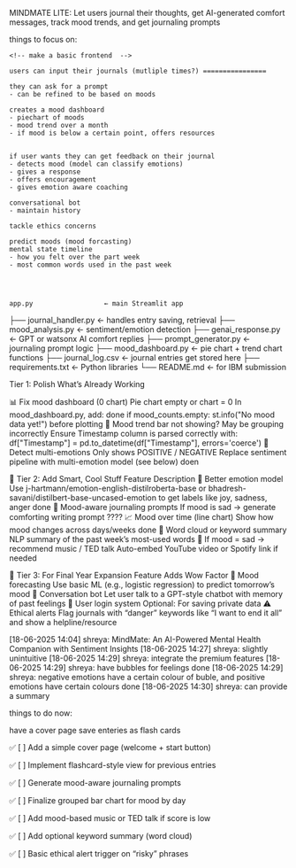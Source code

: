 MINDMATE LITE:
Let users journal their thoughts, get AI-generated comfort messages, track mood trends, and get journaling prompts

things to focus on: 

    <!-- make a basic frontend  -->

    users can input their journals (mutliple times?) ================

    they can ask for a prompt
    - can be refined to be based on moods

    creates a mood dashboard
    - piechart of moods
    - mood trend over a month
    - if mood is below a certain point, offers resources


    if user wants they can get feedback on their journal
    - detects mood (model can classify emotions)
    - gives a response
    - offers encouragement
    - gives emotion aware coaching

    conversational bot 
    - maintain history

    tackle ethics concerns

    predict moods (mood forcasting)
    mental state timeline
    - how you felt over the part week
    - most common words used in the past week




    app.py                  ← main Streamlit app
├── journal_handler.py      ← handles entry saving, retrieval
├── mood_analysis.py        ← sentiment/emotion detection
├── genai_response.py       ← GPT or watsonx AI comfort replies
├── prompt_generator.py     ← journaling prompt logic
├── mood_dashboard.py       ← pie chart + trend chart functions
├── journal_log.csv         ← journal entries get stored here
├── requirements.txt        ← Python libraries
└── README.md               ← for IBM submission




 Tier 1: Polish What’s Already Working
<!-- Fix	What’s Wrong	What to Do
🧠 Improve AI replies	Repeats journal text or feels too dry	Tweak prompt to FLAN-5 like:
"Give a kind, short, empathetic message to someone who wrote this journal: ..." -->
📊 Fix mood dashboard (0 chart)	Pie chart empty or chart = 0	In mood_dashboard.py, add: done
if mood_counts.empty: st.info("No mood data yet!") before plotting
📅 Mood trend bar not showing?	May be grouping incorrectly	Ensure Timestamp column is parsed correctly with:
df["Timestamp"] = pd.to_datetime(df["Timestamp"], errors='coerce')
📝 Detect multi-emotions	Only shows POSITIVE / NEGATIVE	Replace sentiment pipeline with multi-emotion model (see below) doen

🔹 Tier 2: Add Smart, Cool Stuff
Feature	Description
💬 Better emotion model	Use j-hartmann/emotion-english-distilroberta-base or bhadresh-savani/distilbert-base-uncased-emotion to get labels like joy, sadness, anger done
🌈 Mood-aware journaling prompts	If mood is sad → generate comforting writing prompt ????
📈 Mood over time (line chart)	Show how mood changes across days/weeks done 
📌 Word cloud or keyword summary	NLP summary of the past week’s most-used words
🧘 If mood = sad → recommend music / TED talk	Auto-embed YouTube video or Spotify link if needed

🔹 Tier 3: For Final Year Expansion
Feature	Adds Wow Factor
🧠 Mood forecasting	Use basic ML (e.g., logistic regression) to predict tomorrow’s mood
🧵 Conversation bot	Let user talk to a GPT-style chatbot with memory of past feelings
🔐 User login system	Optional: For saving private data
⚠️ Ethical alerts	Flag journals with “danger” keywords like “I want to end it all” and show a helpline/resource





[18-06-2025 14:04] shreya: MindMate: An AI-Powered Mental Health Companion with Sentiment Insights
[18-06-2025 14:27] shreya: slightly unintuitive
[18-06-2025 14:29] shreya: integrate the premium features
[18-06-2025 14:29] shreya: have bubbles for feelings done 
[18-06-2025 14:29] shreya: negative emotions have a certain colour of buble, and positive emotions have certain colours done 
[18-06-2025 14:30] shreya: can provide a summary


things to do now:

have a cover page
save enteries as flash cards



✅ [ ] Add a simple cover page (welcome + start button)

✅ [ ] Implement flashcard-style view for previous entries

✅ [ ] Generate mood-aware journaling prompts

✅ [ ] Finalize grouped bar chart for mood by day

✅ [ ] Add mood-based music or TED talk if score is low

✅ [ ] Add optional keyword summary (word cloud)

✅ [ ] Basic ethical alert trigger on “risky” phrases
